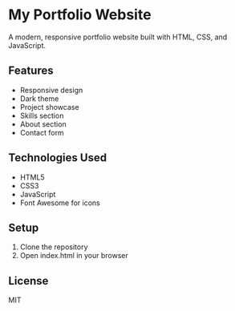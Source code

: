 # My Portfolio Website

A modern, responsive portfolio website built with HTML, CSS, and JavaScript.

## Features
- Responsive design
- Dark theme
- Project showcase
- Skills section
- About section
- Contact form

## Technologies Used
- HTML5
- CSS3
- JavaScript
- Font Awesome for icons

## Setup
1. Clone the repository
2. Open index.html in your browser

## License
MIT 